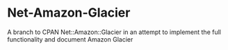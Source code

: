 Net-Amazon-Glacier
==================

A branch to CPAN Net::Amazon::Glacier in an attempt to implement the full functionality and document Amazon Glacier